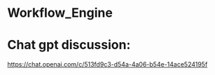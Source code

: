 # Workflow_Engine

# Chat gpt discussion:
https://chat.openai.com/c/513fd9c3-d54a-4a06-b54e-14ace524195f
